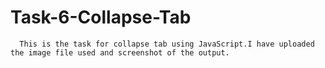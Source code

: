 # Task-6-Collapse-Tab
      This is the task for collapse tab using JavaScript.I have uploaded the image file used and screenshot of the output.

